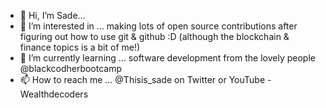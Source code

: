 - 👋 Hi, I’m Sade...
- 👀 I’m interested in ... making lots of open source contributions after figuring out how to use git & github :D 
(although the blockchain & finance topics is a bit of me!)
- 🌱 I’m currently learning ... software development from the lovely people @blackcodherbootcamp
- 📫 How to reach me ... @Thisis_sade on Twitter or YouTube - Wealthdecoders

<!---
Sade-online/Sade-online is a ✨ special ✨ repository because its `README.md` (this file) appears on your GitHub profile.
You can click the Preview link to take a look at your changes.
--->
